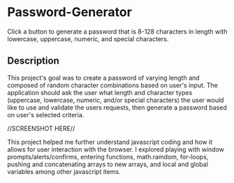 # Password-Generator

Click a button to generate a password that is 8-128 characters in length with lowercase, uppercase, numeric, and special characters.

## Description

 This project's goal was to create a password of varying length and composed of random character combinations based on user's input.  The application should ask the user what length and character types (uppercase, lowercase, numeric, and/or special characters) the user would like to use and validate the users requests, then generate a password based on user's selected criteria. 

//SCREENSHOT HERE//


 This project helped me further understand javascript coding and how it allows for user interaction with the browser.  I explored playing with window prompts/alerts/confirms, entering functions, math.ramdom, for-loops, pushing and concatenating arrays to new arrays, and local and global variables among other javascript items.    
